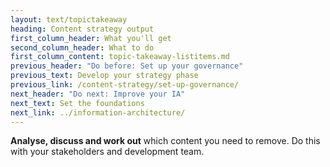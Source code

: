 ```yaml
---
layout: text/topictakeaway
heading: Content strategy output
first_column_header: What you'll get
second_column_header: What to do
first_column_content: topic-takeaway-listitems.md
previous_header: "Do before: Set up your governance"
previous_text: Develop your strategy phase
previous_link: /content-strategy/set-up-governance/
next_header: "Do next: Improve your IA"
next_text: Set the foundations
next_link: ../information-architecture/
---
```


**Analyse, discuss and work out** which content you need to remove. Do this with your stakeholders and development team.
